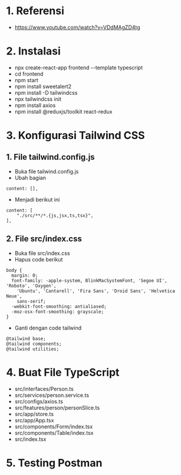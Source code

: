 # 1. Referensi

- https://www.youtube.com/watch?v=VDdMAgZD4tg

# 2. Instalasi

- npx create-react-app frontend --template typescript
- cd frontend
- npm start
- npm install sweetalert2
- npm install -D tailwindcss
- npx tailwindcss init
- npm install axios
- npm install @reduxjs/toolkit react-redux

# 3. Konfigurasi Tailwind CSS

## 1. File tailwind.config.js

- Buka file tailwind.config.js
- Ubah bagian

```
content: [],
```

- Menjadi berikut ini

```
content: [
    "./src/**/*.{js,jsx,ts,tsx}",
],
```

## 2. File src/index.css

- Buka file src/index.css
- Hapus code berikut

```
body {
  margin: 0;
  font-family: -apple-system, BlinkMacSystemFont, 'Segoe UI', 'Roboto', 'Oxygen',
    'Ubuntu', 'Cantarell', 'Fira Sans', 'Droid Sans', 'Helvetica Neue',
    sans-serif;
  -webkit-font-smoothing: antialiased;
  -moz-osx-font-smoothing: grayscale;
}
```

- Ganti dengan code tailwind

```
@tailwind base;
@tailwind components;
@tailwind utilities;
```

# 4. Buat File TypeScript

- src/interfaces/Person.ts
- src/services/person.service.ts
- src/configs/axios.ts
- src/features/person/personSlice.ts
- src/app/store.ts
- src/app/App.tsx
- src/components/Form/index.tsx
- src/components/Table/index.tsx
- src/index.tsx

# 5. Testing Postman
